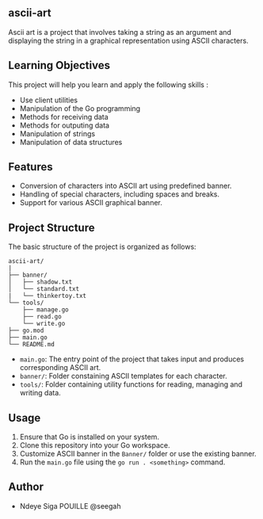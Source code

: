 ## ascii-art

Ascii art is a project that involves taking a string as an argument and displaying the string in a graphical representation using ASCII characters.

## Learning Objectives

This project will help you learn and apply the following skills :
- Use client utilities
- Manipulation of the Go programming
- Methods for receiving data 
- Methods for outputing data 
- Manipulation of strings
- Manipulation of data structures

## Features

- Conversion of characters into ASCII art using predefined banner.
- Handling of special characters, including spaces and breaks.
- Support for various ASCII graphical banner.

## Project Structure

The basic structure of the project is organized as follows:

```
ascii-art/
|
├── banner/
│   ├── shadow.txt
│   └── standard.txt
|   └── thinkertoy.txt
└── tools/
    ├── manage.go
    ├── read.go
    └── write.go
├── go.mod
├── main.go
└── README.md

```

- `main.go`: The entry point of the project that takes input and produces corresponding ASCII art.
- `banner/`: Folder constaining ASCII templates for each character.
- `tools/`: Folder containing utility functions for reading, managing and writing data.


## Usage 

1. Ensure that Go is installed on your system.
2. Clone this repository into your Go workspace.
3. Customize ASCII banner in the `Banner/` folder or use the existing banner.
4. Run the `main.go` file using the `go run . <something>` command.


## Author

- Ndeye Siga POUILLE @seegah